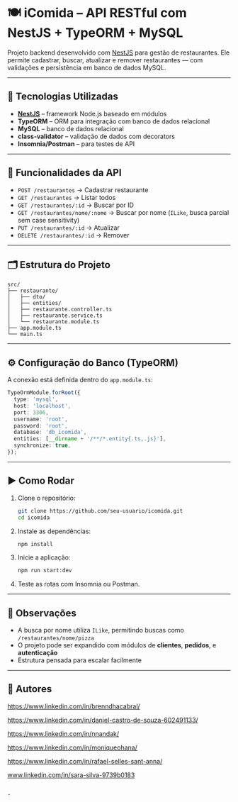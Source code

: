 
# 🍽️ iComida – API RESTful com NestJS + TypeORM + MySQL

Projeto backend desenvolvido com [NestJS](https://nestjs.com/) para gestão de restaurantes. Ele permite cadastrar, buscar, atualizar e remover restaurantes — com validações e persistência em banco de dados MySQL.

---

## 🚀 Tecnologias Utilizadas

- **[NestJS](https://nestjs.com/)** – framework Node.js baseado em módulos
- **TypeORM** – ORM para integração com banco de dados relacional
- **MySQL** – banco de dados relacional
- **class-validator** – validação de dados com decorators
- **Insomnia/Postman** – para testes de API

---

## 🧱 Funcionalidades da API

- `POST /restaurantes` → Cadastrar restaurante
- `GET /restaurantes` → Listar todos
- `GET /restaurantes/:id` → Buscar por ID
- `GET /restaurantes/nome/:nome` → Buscar por nome (`ILike`, busca parcial sem case sensitivity)
- `PUT /restaurantes/:id` → Atualizar
- `DELETE /restaurantes/:id` → Remover

---

## 🗂️ Estrutura do Projeto

```
src/
├── restaurante/
│   ├── dto/
│   ├── entities/
│   ├── restaurante.controller.ts
│   ├── restaurante.service.ts
│   └── restaurante.module.ts
├── app.module.ts
└── main.ts
```

---

## ⚙️ Configuração do Banco (TypeORM)

A conexão está definida dentro do `app.module.ts`:

```ts
TypeOrmModule.forRoot({
  type: 'mysql',
  host: 'localhost',
  port: 3306,
  username: 'root',
  password: 'root',
  database: 'db_icomida',
  entities: [__dirname + '/**/*.entity{.ts,.js}'],
  synchronize: true,
});
```

---

## ▶️ Como Rodar

1. Clone o repositório:
   ```bash
   git clone https://github.com/seu-usuario/icomida.git
   cd icomida
   ```

2. Instale as dependências:
   ```bash
   npm install
   ```

3. Inicie a aplicação:
   ```bash
   npm run start:dev
   ```

4. Teste as rotas com Insomnia ou Postman.

---

## 📝 Observações

- A busca por nome utiliza `ILike`, permitindo buscas como `/restaurantes/nome/pizza`
- O projeto pode ser expandido com módulos de **clientes**, **pedidos**, e **autenticação**
- Estrutura pensada para escalar facilmente

---

## 📌 Autores

https://www.linkedin.com/in/brenndhacabral/

https://www.linkedin.com/in/daniel-castro-de-souza-602491133/

https://www.linkedin.com/in/nnandak/

https://www.linkedin.com/in/moniqueohana/

https://www.linkedin.com/in/rafael-selles-sant-anna/

www.linkedin.com/in/sara-silva-9739b0183



```

-
